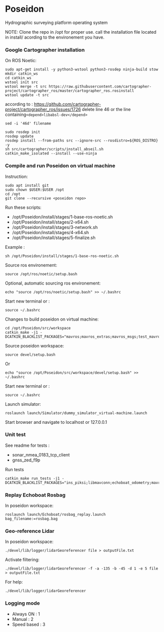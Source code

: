 # Poseidon
Hydrographic surveying platform operating system

NOTE: 
Clone the repo in /opt for proper use.
call the installation file located in install/ acording to the environement you have.

### Google Cartographer installation

On ROS Noetic:

```
sudo apt-get install -y python3-wstool python3-rosdep ninja-build stow
mkdir catkin_ws
cd catkin_ws
wstool init src
wstool merge -t src https://raw.githubusercontent.com/cartographer-project/cartographer_ros/master/cartographer_ros.rosinstall
wstool update -t src
```
according to : https://github.com/cartographer-project/cartographer_ros/issues/1726
delete line 46 or the line containing`<depend>libabsl-dev</depend>`
```
sed -i '46d' filename
```
```
sudo rosdep init
rosdep update
rosdep install --from-paths src --ignore-src --rosdistro=${ROS_DISTRO} -y
sh src/cartographer/scripts/install_abseil.sh
catkin_make_isolated --install --use-ninja
```

### Compile and run Poseidon on virtual machine

Instruction:
```
sudo apt install git
sudo chown $USER:$USER /opt
cd /opt
git clone --recursive <poseidon repo>
```
Run these scripts:
- /opt/Poseidon/install/stages/1-base-ros-noetic.sh
- /opt/Poseidon/install/stages/2-x64.sh
- /opt/Poseidon/install/stages/3-network.sh
- /opt/Poseidon/install/stages/4-x64.sh
- /opt/Poseidon/install/stages/5-finalize.sh

Example :
```
sh /opt/Poseidon/install/stages/1-base-ros-noetic.sh
```
Source ros environement:
```
source /opt/ros/noetic/setup.bash
```

Optional, automatic sourcing ros environement:
```
echo "source /opt/ros/noetic/setup.bash" >> ~/.bashrc
```
Start new terminal or :
```
source ~/.bashrc
```

Changes to build poseidon on virtual machine:
```
cd /opt/Poseidon/src/workspace
catkin_make -j1 -DCATKIN_BLACKLIST_PACKAGES="mavros;mavros_extras;mavros_msgs;test_mavros;libmavconn;raspberrypi_vitals"
```
Source poseidon workspace:
```
source devel/setup.bash
```
Or
```
echo "source /opt/Poseidon/src/workspace/devel/setup.bash" >> ~/.bashrc
```
Start new terminal or :
```
source ~/.bashrc
```

Launch simulator:
```
roslaunch launch/Simulator/dummy_simulator_virtual-machine.launch
```

Start browser and navigate to localhost or 127.0.0.1

### Unit test

See readme for tests :
- sonar_nmea_0183_tcp_client
- gnss_zed_f9p


Run tests
```
catkin_make run_tests -j1 -DCATKIN_BLACKLIST_PACKAGES="ins_piksi;libmavconn;echoboat_odometry;mavros_msgs;mavros;mavros_extras;test_mavros;gnss_mosaic_x5;imu_bno055;sonar_imagenex852;inertial_sense;raspberrypi_vitals;imu_null;sonar_dummy;gnss_dummy"

```

### Replay Echoboat Rosbag
In poseidon workspace:
```
roslaunch launch/Echoboat/rosbag_replay.launch bag_filename:=rosbag.bag
```

### Geo-reference Lidar
In poseidon workspace:
```
./devel/lib/logger/lidarGeoreferencer file > outputFile.txt
```
Activate filtering:
```
./devel/lib/logger/lidarGeoreferencer -f -a -135 -b -45 -d 1 -e 5 file > outputFile.txt
```
For help:
```
./devel/lib/logger/lidarGeoreferencer
```


### Logging mode

- Always ON : 1
- Manual : 2
- Speed based : 3


